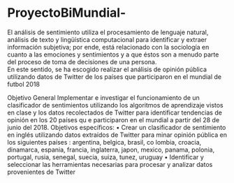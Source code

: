 # ProyectoBiMundial-
El  análisis  de  sentimiento  utiliza  el  procesamiento  de  lenguaje  natural,  análisis  de  texto  y  lingüística 
computacional  para  identificar  y  extraer  información  subjetiva;  por  ende,  está  relacionado  con  la 
sociología  en  cuanto  a  las  emociones  y  sentimientos  y
a  que  éstos  son  a  menudo  parte  del  proceso  de 
toma de decisiones de una persona.  
En este sentido, se  ha escogido realizar el análisis de opinión pública utilizando datos de Twitter de los 
países
que participaron en el mundial de futbol 2018

Objetivo General
Implementar e investigar el funcionamiento de un clasificador de sentimientos utilizando los algoritmos 
de aprendizaje vistos en clase y los datos recolectados de Twitter para identificar tendencias de opinión 
en los 20 países qu
e participaron en el mundial a partir del 28 de junio del 2018.
Objetivos específicos:
•
Crear  un  clasificador  de  sentimiento en  inglés  utilizando  datos 
extraídos
de  Twitter  para  minar 
opinión pública en los siguientes 
países
: argentina, belgica, brasil, co
lombia, croacia, dinamarca, 
espania,  francia,  inglaterra,  japon,  mexico,  panama,  polonia,  portugal,  rusia,  senegal,  suecia, 
suiza, tunez, uruguay
•
Identificar y seleccionar las herramientas necesarias para procesar y analizar datos provenientes 
de Twitter
